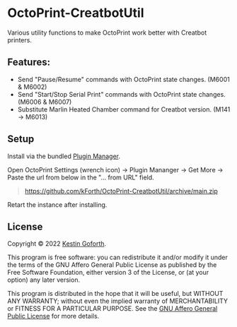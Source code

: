 # OctoPrint-CreatbotUtil
Various utility functions to make OctoPrint work better with Creatbot printers.

## Features:
- Send "Pause/Resume" commands with OctoPrint state changes. (M6001 & M6002)
- Send "Start/Stop Serial Print" commands with OctoPrint state changes. (M6006 & M6007)
- Substitute Marlin Heated Chamber command for Creatbot version. (M141 -> M6013)

## Setup

Install via the bundled [Plugin Manager](https://docs.octoprint.org/en/master/bundledplugins/pluginmanager.html).

Open OctoPrint Settings (wrench icon) -> Plugin Mananger -> Get More -> Paste the url from below in the "... from URL" field. 

> https://github.com/kForth/OctoPrint-CreatbotUtil/archive/main.zip

Retart the instance after installing.


## License

Copyright © 2022 [Kestin Goforth](http://github.com/kforth/).

This program is free software: you can redistribute it and/or modify it under the terms of the GNU Affero General Public License as published by the Free Software Foundation, either version 3 of the License, or (at your option) any later version.

This program is distributed in the hope that it will be useful, but WITHOUT ANY WARRANTY; without even the implied warranty of MERCHANTABILITY or FITNESS FOR A PARTICULAR PURPOSE.  See the [GNU Affero General Public License](https://www.gnu.org/licenses/agpl-3.0.en.html) for more details.